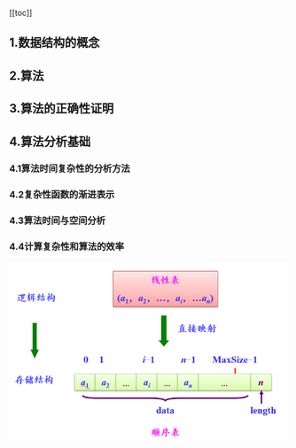 [[toc]]
## 1.数据结构的概念

## 2.算法

## 3.算法的正确性证明

## 4.算法分析基础
### 4.1算法时间复杂性的分析方法
### 4.2复杂性函数的渐进表示
### 4.3算法时间与空间分析
### 4.4计算复杂性和算法的效率

![tt](_images/线性表_顺序存储.png "tt")